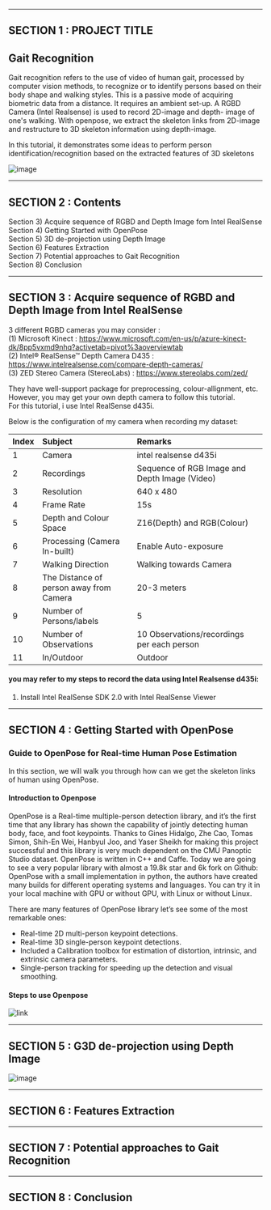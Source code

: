 
---

## SECTION 1 : PROJECT TITLE
## Gait Recognition

Gait recognition refers to the use of video of human gait, processed by computer vision methods, to recognize or to identify persons based on their body shape and walking styles. This is a passive mode of acquiring biometric data from a distance. It requires an ambient set-up. A RGBD Camera (Intel Realsense) is used to record 2D-image and depth- image of one's walking. With openpose, we extract the skeleton links from 2D-image and restructure to 3D skeleton information using depth-image.

In this tutorial, it demonstrates some ideas to perform person identification/recognition based on the extracted features of 3D skeletons

![image](https://user-images.githubusercontent.com/28354028/119382426-969f5a80-bcf4-11eb-962e-3133b91c57aa.png)

---

## SECTION 2 : Contents

Section 3) Acquire sequence of RGBD and Depth Image fom Intel RealSense <br>
Section 4) Getting Started with OpenPose <br>
Section 5) 3D de-projection using Depth Image <br>
Section 6) Features Extraction <br>
Section 7) Potential approaches to Gait Recognition <br>
Section 8) Conclusion <br>

---

## SECTION 3 : Acquire sequence of RGBD and Depth Image from Intel RealSense

3 different RGBD cameras you may consider : <br>
(1) Microsoft Kinect : https://www.microsoft.com/en-us/p/azure-kinect-dk/8pp5vxmd9nhq?activetab=pivot%3aoverviewtab <br>
(2) Intel® RealSense™ Depth Camera D435 : https://www.intelrealsense.com/compare-depth-cameras/ <br>
(3) ZED Stereo Camera (StereoLabs) : https://www.stereolabs.com/zed/ <br>

They have well-support package for preprocessing, colour-allignment, etc. However, you may get your own depth camera to follow this tutorial. <br>
For this tutorial, i use Intel RealSense d435i. 

Below is the configuration of my camera when recording my dataset:

| Index  |  Subject | Remarks |
| :------------ | :-----------------------|:----------------|
| 1 | Camera | intel realsense d435i |
| 2 | Recordings | Sequence of RGB Image and Depth Image (Video) |
| 3 | Resolution | 640 x 480 |
| 4 | Frame Rate | 15s |
| 5 | Depth and Colour Space | Z16(Depth) and RGB(Colour) |
| 6 | Processing (Camera In-built) | Enable Auto-exposure |
| 7 | Walking Direction | Walking towards Camera |
| 8 | The Distance of person away from Camera | 20-3 meters |
| 9 | Number of Persons/labels | 5 |
| 10 | Number of Observations | 10 Observations/recordings per each person |
| 11 | In/Outdoor | Outdoor |

#### you may refer to my steps to record the data using Intel Realsense d435i:
1) Install Intel RealSense SDK 2.0 with Intel RealSense Viewer

---

## SECTION 4 : Getting Started with OpenPose
### Guide to OpenPose for Real-time Human Pose Estimation

In this section, we will walk you through how can we get the skeleton links of human using OpenPose.

#### Introduction to Openpose

OpenPose is a Real-time multiple-person detection library, and it’s the first time that any library has shown the capability of jointly detecting human body, face, and foot keypoints. Thanks to Gines Hidalgo, Zhe Cao, Tomas Simon, Shih-En Wei, Hanbyul Joo, and Yaser Sheikh for making this project successful and this library is very much dependent on the CMU Panoptic Studio dataset. OpenPose is written in C++ and Caffe. Today we are going to see a very popular library with almost a 19.8k star and 6k fork on Github: OpenPose with a small implementation in python, the authors have created many builds for different operating systems and languages. You can try it in your local machine with GPU or without GPU, with Linux or without Linux.

There are many features of OpenPose library let’s see some of the most remarkable ones:
* Real-time 2D multi-person keypoint detections.
* Real-time 3D single-person keypoint detections.
* Included a Calibration toolbox for estimation of distortion, intrinsic, and extrinsic camera parameters.
* Single-person tracking for speeding up the detection and visual smoothing.

#### Steps to use Openpose
![link](https://github.com/KevinChngJY/gait_recognition_open_pose/blob/main/section4_record_data)

---

## SECTION 5 : G3D de-projection using Depth Image

![image](https://user-images.githubusercontent.com/28354028/119386323-f3514400-bcf9-11eb-8ed7-112624125c32.png)

---

## SECTION 6 : Features Extraction

---

## SECTION 7 : Potential approaches to Gait Recognition

---

## SECTION 8 : Conclusion
